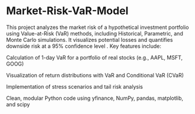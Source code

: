 # Market-Risk-VaR-Model
This project analyzes the market risk of a hypothetical investment portfolio using Value-at-Risk (VaR) methods, including Historical, Parametric, and Monte Carlo simulations. It visualizes potential losses and quantifies downside risk at a 95% confidence level . 
Key features include:

Calculation of 1-day VaR for a portfolio of real stocks (e.g., AAPL, MSFT, GOOG)

Visualization of return distributions with VaR and Conditional VaR (CVaR)

Implementation of stress scenarios and tail risk analysis

Clean, modular Python code using yfinance, NumPy, pandas, matplotlib, and scipy
